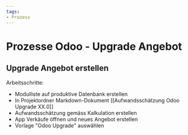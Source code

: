 ```yaml
---
tags:
- Prozess
---
```

# Prozesse Odoo - Upgrade Angebot

## Upgrade Angebot erstellen

Arbeitsschritte:
* Modulliste auf produktive Datenbank erstellen
* In Projektordner Markdown-Dokument [[Aufwandsschätzung Odoo Upgrade XX.0]]
* Aufwandsschätzung gemäss Kalkulation erstellen
* App Verkäufe öffnen und neues Angebot erstellen
* Vorlage "Odoo Upgrade" auswählen
